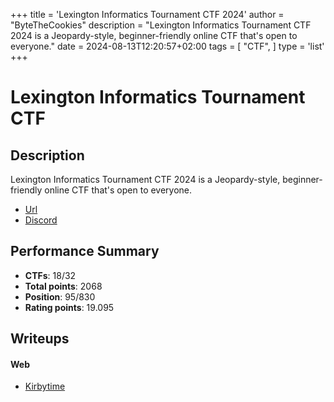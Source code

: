 +++
title = 'Lexington Informatics Tournament CTF 2024'
author = "ByteTheCookies"
description = "Lexington Informatics Tournament CTF 2024 is a Jeopardy-style, beginner-friendly online CTF that's open to everyone."
date = 2024-08-13T12:20:57+02:00
tags = [
    "CTF",
]
type = 'list'
+++

# Lexington Informatics Tournament CTF

## Description

Lexington Informatics Tournament CTF 2024 is a Jeopardy-style, beginner-friendly online CTF that's open to everyone.

- [Url](https://lit.lhsmathcs.org/)
- [Discord](https://discord.gg/k6yzFdZ)

## Performance Summary

- **CTFs**: 18/32
- **Total points**: 2068
- **Position**: 95/830
- **Rating points**: 19.095

## Writeups

#### Web

- [Kirbytime](/writeups/litctf2024/kirbytime/)

